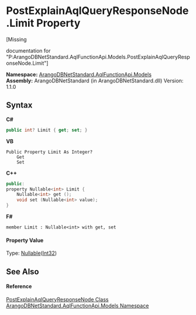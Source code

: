 # PostExplainAqlQueryResponseNode.Limit Property 
 

\[Missing <summary> documentation for "P:ArangoDBNetStandard.AqlFunctionApi.Models.PostExplainAqlQueryResponseNode.Limit"\]

**Namespace:**&nbsp;<a href="e03acbe1-782e-533e-7ffe-cd51613ed54f">ArangoDBNetStandard.AqlFunctionApi.Models</a><br />**Assembly:**&nbsp;ArangoDBNetStandard (in ArangoDBNetStandard.dll) Version: 1.1.0

## Syntax

**C#**<br />
``` C#
public int? Limit { get; set; }
```

**VB**<br />
``` VB
Public Property Limit As Integer?
	Get
	Set
```

**C++**<br />
``` C++
public:
property Nullable<int> Limit {
	Nullable<int> get ();
	void set (Nullable<int> value);
}
```

**F#**<br />
``` F#
member Limit : Nullable<int> with get, set

```


#### Property Value
Type: <a href="https://docs.microsoft.com/dotnet/api/system.nullable-1" target="_blank" rel="noopener noreferrer">Nullable</a>(<a href="https://docs.microsoft.com/dotnet/api/system.int32" target="_blank" rel="noopener noreferrer">Int32</a>)

## See Also


#### Reference
<a href="8ccd29c8-ace5-8e11-a90e-77eec02862c6">PostExplainAqlQueryResponseNode Class</a><br /><a href="e03acbe1-782e-533e-7ffe-cd51613ed54f">ArangoDBNetStandard.AqlFunctionApi.Models Namespace</a><br />